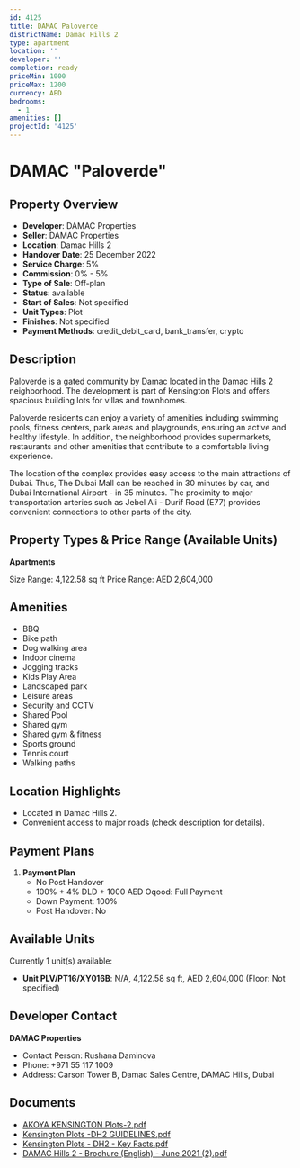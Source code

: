 ```yaml
---
id: 4125
title: DAMAC Paloverde
districtName: Damac Hills 2
type: apartment
location: ''
developer: ''
completion: ready
priceMin: 1000
priceMax: 1200
currency: AED
bedrooms:
  - 1
amenities: []
projectId: '4125'
---
```


# DAMAC "Paloverde"

## Property Overview
- **Developer**: DAMAC Properties
- **Seller**: DAMAC Properties
- **Location**: Damac Hills 2
- **Handover Date**: 25 December 2022
- **Service Charge**: 5%
- **Commission**: 0% - 5%
- **Type of Sale**: Off-plan
- **Status**: available
- **Start of Sales**: Not specified
- **Unit Types**: Plot
- **Finishes**: Not specified
- **Payment Methods**: credit_debit_card, bank_transfer, crypto

## Description
Paloverde is a gated community by Damac located in the Damac Hills 2 neighborhood. The development is part of Kensington Plots and offers spacious building lots for villas and townhomes. 

Paloverde residents can enjoy a variety of amenities including swimming pools, fitness centers, park areas and playgrounds, ensuring an active and healthy lifestyle. In addition, the neighborhood provides supermarkets, restaurants and other amenities that contribute to a comfortable living experience.

The location of the complex provides easy access to the main attractions of Dubai. Thus, The Dubai Mall can be reached in 30 minutes by car, and Dubai International Airport - in 35 minutes. The proximity to major transportation arteries such as Jebel Ali - Durif Road (E77) provides convenient connections to other parts of the city.

## Property Types & Price Range (Available Units)
**Apartments**

Size Range: 4,122.58 sq ft
Price Range: AED 2,604,000

## Amenities
- BBQ
- Bike path
- Dog walking area
- Indoor cinema
- Jogging tracks
- Kids Play Area
- Landscaped park
- Leisure areas
- Security and CCTV
- Shared Pool
- Shared gym
- Shared gym & fitness
- Sports ground
- Tennis court
- Walking paths

## Location Highlights
- Located in Damac Hills 2.
- Convenient access to major roads (check description for details).

## Payment Plans
1. **Payment Plan**
   - No Post Handover
   - 100% + 4% DLD + 1000 AED Oqood: Full Payment
   - Down Payment: 100%
   - Post Handover: No

## Available Units
Currently 1 unit(s) available:
- **Unit PLV/PT16/XY016B**: N/A, 4,122.58 sq ft, AED 2,604,000 (Floor: Not specified)

## Developer Contact
**DAMAC Properties**
- Contact Person: Rushana Daminova
- Phone: +971 55 117 1009
- Address: Carson Tower B, Damac Sales Centre, DAMAC Hills, Dubai

## Documents
- [AKOYA KENSINGTON Plots-2.pdf](https://cdn.geniemap.net/2025/01/15/dGZRgDXanEs1j3Qgyub9LrQZdKnHMVbkk5n4e2i9.pdf)
- [Kensington Plots -DH2 GUIDELINES.pdf](https://cdn.geniemap.net/2025/01/15/QULdN2kUVZj0gN9CWq6r5NlITuC4YVsWVFQvkacy.pdf)
- [Kensington Plots - DH2 - Key Facts.pdf](https://cdn.geniemap.net/2025/01/15/xuchKAe1pnM3ZAwq4987uHfHjmcBU1YMkV3CZ4LZ.pdf)
- [DAMAC Hills 2 - Brochure (English) - June 2021 (2).pdf](https://cdn.geniemap.net/2025/01/15/N9RK5ua2yEMzkuZW3uiBHpNMlAQLmvO6rJRxyq63.pdf)
